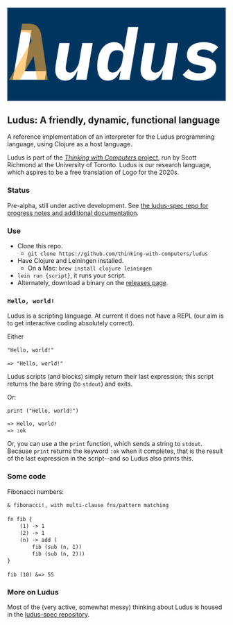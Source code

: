 ![Ludus logo](logo.png)
## Ludus: A friendly, dynamic, functional language

A reference implementation of an interpreter for the Ludus programming language, using Clojure as a host language.

Ludus is part of the [_Thinking with Computers_ project](https://thinking-with-computers.github.io), run by Scott Richmond at the University of Toronto. Ludus is our research language, which aspires to be a free translation of Logo for the 2020s.

### Status
Pre-alpha, still under active development. See [the ludus-spec repo for progress notes and additional documentation](https://github.com/thinking-with-computers/ludus-spec/blob/main/todo.md).

### Use
* Clone this repo.
	- `git clone https://github.com/thinking-with-computers/ludus`
* Have Clojure and Leiningen installed.
	- On a Mac: `brew install clojure leiningen`
* `lein run {script}`, it runs your script.
* Alternately, download a binary on the [releases page](https://github.com/thinking-with-computers/ludus/releases).

### `Hello, world!`
Ludus is a scripting language. At current it does not have a REPL (our aim is to get interactive coding absolutely correct).

Either
```
"Hello, world!"
```
`=> "Hello, world!"`

Ludus scripts (and blocks) simply return their last expression; this script returns the bare string (to `stdout`) and exits.

Or:
```
print ("Hello, world!")
```
```
=> Hello, world! 
=> :ok
```

Or, you can use a the `print` function, which sends a string to `stdout`. Because `print` returns the keyword `:ok` when it completes, that is the result of the last expression in the script--and so Ludus also prints this.

### Some code
Fibonacci numbers:
```
& fibonacci!, with multi-clause fns/pattern matching

fn fib {
	(1) -> 1
	(2) -> 1
	(n) -> add (
		fib (sub (n, 1))
		fib (sub (n, 2)))
}

fib (10) &=> 55
```

### More on Ludus
Most of the (very active, somewhat messy) thinking about Ludus is housed in the [ludus-spec repository](https://github.com/thinking-with-computers/ludus-spec).
